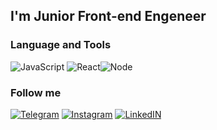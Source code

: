## I'm Junior Front-end Engeneer

### Language and Tools

![JavaScript](https://img.shields.io/badge/JavaScript-031D33?style=for-the-badge&logo=JavaScript) ![React](https://img.shields.io/badge/React-031D33?style=for-the-badge&logo=React)![Node](https://img.shields.io/badge/Node.js-031D33?style=for-the-badge&logo=Node.js) 

### Follow me

[![Telegram](https://img.shields.io/badge/Telegram-031D33?style=for-the-badge&logo=Telegram)](https://t.me/valera_pg) [![Instagram](https://img.shields.io/badge/instagram-031D33?style=for-the-badge&logo=instagram)](https://www.instagram.com/valera.osz/) [![LinkedIN](https://img.shields.io/badge/Linkedin-031D33?style=for-the-badge&logo=Linkedin)](https://www.linkedin.com/in/valera-shevuk-86261b206/)

